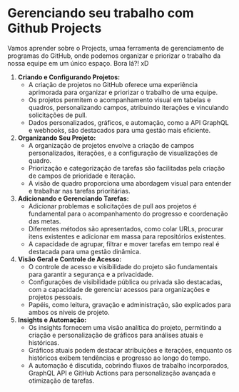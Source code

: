 # Gerenciando seu trabalho com Github Projects
 
 

Vamos aprender sobre o Projects, umaa ferramenta de gerenciamento de programas do GitHub, onde podemos organizar e priorizar o trabalho da nossa equipe em um único espaço. Bora lá?! xD

1. **Criando e Configurando Projetos:**
    - A criação de projetos no GitHub oferece uma experiência aprimorada para organizar e priorizar o trabalho de uma equipe.
    - Os projetos permitem o acompanhamento visual em tabelas e quadros, personalizando campos, atribuindo iterações e vinculando solicitações de pull.
    - Dados personalizados, gráficos, e automação, como a API GraphQL e webhooks, são destacados para uma gestão mais eficiente.
2. **Organizando Seu Projeto:**
    - A organização de projetos envolve a criação de campos personalizados, iterações, e a configuração de visualizações de quadro.
    - Priorização e categorização de tarefas são facilitadas pela criação de campos de prioridade e iteração.
    - A visão de quadro proporciona uma abordagem visual para entender e trabalhar nas tarefas prioritárias.
3. **Adicionando e Gerenciando Tarefas:**
    - Adicionar problemas e solicitações de pull aos projetos é fundamental para o acompanhamento do progresso e coordenação das metas.
    - Diferentes métodos são apresentados, como colar URLs, procurar itens existentes e adicionar em massa para repositórios existentes.
    - A capacidade de agrupar, filtrar e mover tarefas em tempo real é destacada para uma gestão dinâmica.
4. **Visão Geral e Controle de Acesso:**
    - O controle de acesso e visibilidade do projeto são fundamentais para garantir a segurança e a privacidade.
    - Configurações de visibilidade pública ou privada são destacadas, com a capacidade de gerenciar acessos para organizações e projetos pessoais.
    - Papéis, como leitura, gravação e administração, são explicados para ambos os níveis de projeto.
5. **Insights e Automação:**
    - Os insights fornecem uma visão analítica do projeto, permitindo a criação e personalização de gráficos para análises atuais e históricas.
    - Gráficos atuais podem destacar atribuições e iterações, enquanto os históricos exibem tendências e progresso ao longo do tempo.
    - A automação é discutida, cobrindo fluxos de trabalho incorporados, GraphQL API e GitHub Actions para personalização avançada e otimização de tarefas.
